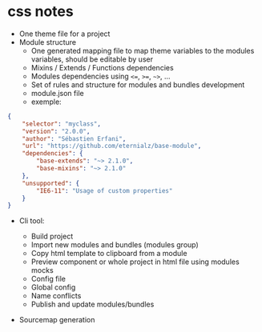 # css notes

- One theme file for a project
- Module structure
  - One generated mapping file to map theme variables to the modules variables, should be editable by user 
  - Mixins / Extends / Functions dependencies 
  - Modules dependencies using `<=`, `>=`, `~>`, ...
  - Set of rules and structure for modules and bundles development
  - module.json file
  - exemple: 
```json
{
    "selector": "myclass",
    "version": "2.0.0",
    "author": "Sébastien Erfani",
    "url": "https://github.com/eternialz/base-module",
    "dependencies": {
        "base-extends": "~> 2.1.0",
        "base-mixins": "~> 2.1.0"
    },
    "unsupported": {
        "IE6-11": "Usage of custom properties"
    }
}
```

- Cli tool:
  - Build project
  - Import new modules and bundles (modules group)
  - Copy html template to clipboard from a module
  - Preview component or whole project in html file using modules mocks
  - Config file 
  - Global config
  - Name conflicts
  - Publish and update modules/bundles

- Sourcemap generation

